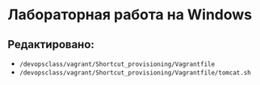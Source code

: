 # Лабораторная работа на Windows
## Редактировано: 

- `/devopsclass/vagrant/Shortcut_provisioning/Vagrantfile`
- `/devopsclass/vagrant/Shortcut_provisioning/Vagrantfile/tomcat.sh`


